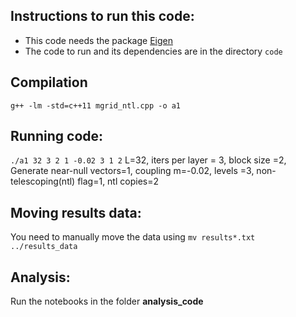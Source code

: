 


## Instructions to run this code: 
- This code needs the package [Eigen](https://eigen.tuxfamily.org/index.php?title=Main_Page)
- The code to run and its dependencies are in the directory `code`

## Compilation
`g++ -lm -std=c++11 mgrid_ntl.cpp -o a1 `

## Running code: 
`./a1 32 3 2 1 -0.02 3 1 2`
L=32, iters per layer = 3, block size =2, Generate near-null vectors=1, coupling m=-0.02, levels =3, non-telescoping(ntl) flag=1, ntl copies=2

## Moving results data: 
You need to manually move the data using 
`mv results*.txt ../results_data`

## Analysis: 
Run the notebooks in the folder **analysis_code**
